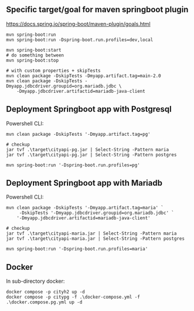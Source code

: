 

## Specific target/goal for maven springboot plugin
https://docs.spring.io/spring-boot/maven-plugin/goals.html

```
mvn spring-boot:run
mvn spring-boot:run -Dspring-boot.run.profiles=dev,local

mvn spring-boot:start
# do something between
mvn spring-boot:stop

# with custom properties + skipTests
mvn clean package -DskipTests -Dmyapp.artifact.tag=main-2.0
mvn clean package -DskipTests -Dmyapp.jdbcdriver.groupid=org.mariadb.jdbc \
    -Dmyapp.jdbcdriver.artifactid=mariadb-java-client
```

## Deployment Springboot app with Postgresql
Powershell CLI:
```
mvn clean package -DskipTests '-Dmyapp.artifact.tag=pg'

# checkup
jar tvf .\target\cityapi-pg.jar | Select-String -Pattern maria
jar tvf .\target\cityapi-pg.jar | Select-String -Pattern postgres

mvn spring-boot:run '-Dspring-boot.run.profiles=pg'
```

## Deployment Springboot app with Mariadb
Powershell CLI:
```
mvn clean package -DskipTests '-Dmyapp.artifact.tag=maria' `
     -DskipTests '-Dmyapp.jdbcdriver.groupid=org.mariadb.jdbc' `
    '-Dmyapp.jdbcdriver.artifactid=mariadb-java-client'
    
# checkup
jar tvf .\target\cityapi-maria.jar | Select-String -Pattern maria
jar tvf .\target\cityapi-maria.jar | Select-String -Pattern postgres

mvn spring-boot:run '-Dspring-boot.run.profiles=maria'
```


## Docker
In sub-directory docker:
```
docker compose -p cityh2 up -d
docker compose -p citypg -f .\docker-compose.yml -f .\docker.compose.pg.yml up -d
```
